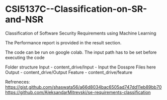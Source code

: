 # CSI5137C--Classification-on-SR-and-NSR
Classification of Software Security Requirements using Machine Learning


The Performance report is provided in the result section.

The code can be run on google colab.
The input path has to be set before executing the code 

Folder structure 
Input - content_drive/Input - Input the Dosspre Files here 
Output - content_drive/Output
Feature - content_drive/feature

Refreneces:
https://gist.github.com/shaswata56/a66d8034bac6505ad747dd11eb89bb70
https://github.com/AleksandarMitrevski/se-requirements-classification

